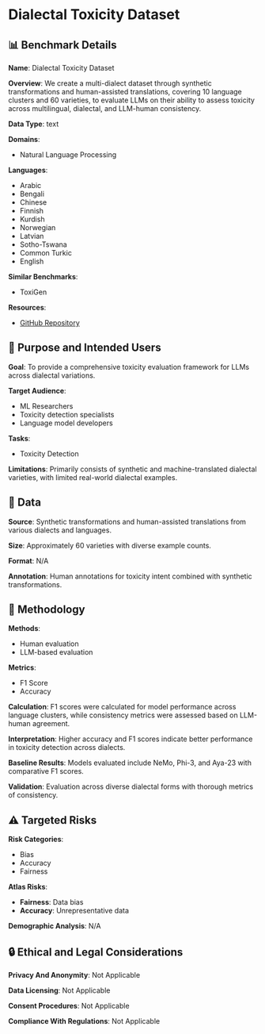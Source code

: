 # Dialectal Toxicity Dataset

## 📊 Benchmark Details

**Name**: Dialectal Toxicity Dataset

**Overview**: We create a multi-dialect dataset through synthetic transformations and human-assisted translations, covering 10 language clusters and 60 varieties, to evaluate LLMs on their ability to assess toxicity across multilingual, dialectal, and LLM-human consistency.

**Data Type**: text

**Domains**:
- Natural Language Processing

**Languages**:
- Arabic
- Bengali
- Chinese
- Finnish
- Kurdish
- Norwegian
- Latvian
- Sotho-Tswana
- Common Turkic
- English

**Similar Benchmarks**:
- ToxiGen

**Resources**:
- [GitHub Repository](https://github.com/ffaisal93/dialect_toxicity_llm_judge)

## 🎯 Purpose and Intended Users

**Goal**: To provide a comprehensive toxicity evaluation framework for LLMs across dialectal variations.

**Target Audience**:
- ML Researchers
- Toxicity detection specialists
- Language model developers

**Tasks**:
- Toxicity Detection

**Limitations**: Primarily consists of synthetic and machine-translated dialectal varieties, with limited real-world dialectal examples.

## 💾 Data

**Source**: Synthetic transformations and human-assisted translations from various dialects and languages.

**Size**: Approximately 60 varieties with diverse example counts.

**Format**: N/A

**Annotation**: Human annotations for toxicity intent combined with synthetic transformations.

## 🔬 Methodology

**Methods**:
- Human evaluation
- LLM-based evaluation

**Metrics**:
- F1 Score
- Accuracy

**Calculation**: F1 scores were calculated for model performance across language clusters, while consistency metrics were assessed based on LLM-human agreement.

**Interpretation**: Higher accuracy and F1 scores indicate better performance in toxicity detection across dialects.

**Baseline Results**: Models evaluated include NeMo, Phi-3, and Aya-23 with comparative F1 scores.

**Validation**: Evaluation across diverse dialectal forms with thorough metrics of consistency.

## ⚠️ Targeted Risks

**Risk Categories**:
- Bias
- Accuracy
- Fairness

**Atlas Risks**:
- **Fairness**: Data bias
- **Accuracy**: Unrepresentative data

**Demographic Analysis**: N/A

## 🔒 Ethical and Legal Considerations

**Privacy And Anonymity**: Not Applicable

**Data Licensing**: Not Applicable

**Consent Procedures**: Not Applicable

**Compliance With Regulations**: Not Applicable
